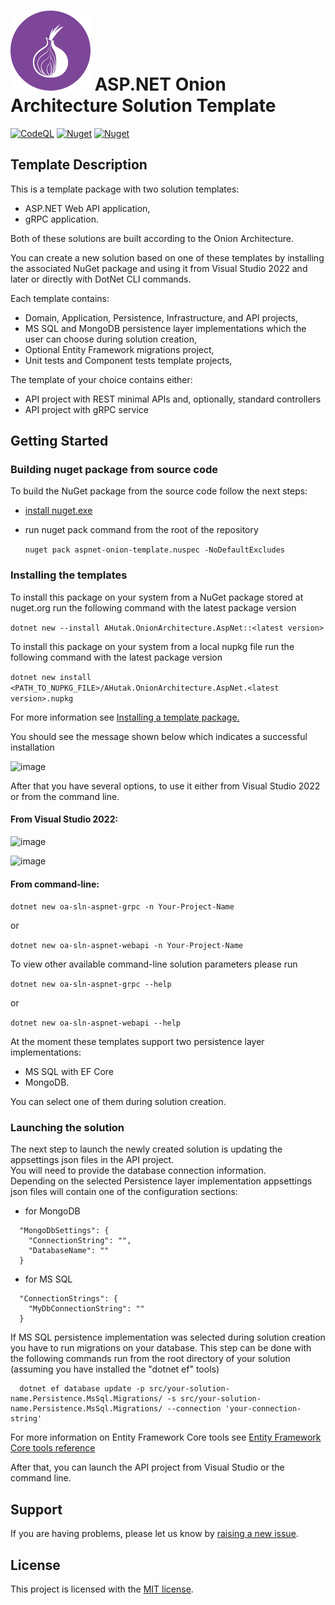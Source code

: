 # ![icon](https://raw.githubusercontent.com/agutak/aspnet-onion-template/master/.github/icon.png) ASP.NET Onion Architecture Solution Template
[![CodeQL](https://github.com/agutak/aspnet-clean-template/actions/workflows/codeql-analysis.yml/badge.svg)](https://github.com/agutak/aspnet-clean-template/actions/workflows/codeql-analysis.yml)
[![Nuget](https://img.shields.io/nuget/vpre/AHutak.OnionArchitecture.AspNet?label=NuGet)](https://www.nuget.org/packages/AHutak.OnionArchitecture.AspNet)
[![Nuget](https://img.shields.io/nuget/dt/AHutak.OnionArchitecture.AspNet?label=Downloads)](https://www.nuget.org/packages/AHutak.OnionArchitecture.AspNet)

## Template Description
This is a template package with two solution templates:
- ASP.NET Web API application,
- gRPC application.

Both of these solutions are built according to the Onion Architecture.

You can create a new solution based on one of these templates by installing the associated NuGet package and using it from Visual Studio 2022 and later or directly with DotNet CLI commands.

Each template contains:
- Domain, Application, Persistence, Infrastructure, and API projects,
- MS SQL and MongoDB persistence layer implementations which the user can choose during solution creation,
- Optional Entity Framework migrations project,
- Unit tests and Component tests template projects,

The template of your choice contains either:
- API project with REST minimal APIs and, optionally, standard controllers
- API project with gRPC service

## Getting Started

### Building nuget package from source code

To build the NuGet package from the source code follow the next steps:
- [install nuget.exe](https://learn.microsoft.com/en-us/nuget/install-nuget-client-tools?tabs=windows#install-nugetexe)
- run nuget pack command from the root of the repository

  ``` nuget pack aspnet-onion-template.nuspec -NoDefaultExcludes ```

### Installing the templates

To install this package on your system from a NuGet package stored at nuget.org run the following command with the latest package version

``` dotnet new --install AHutak.OnionArchitecture.AspNet::<latest version> ```

To install this package on your system from a local nupkg file run the following command with the latest package version

``` dotnet new install <PATH_TO_NUPKG_FILE>/AHutak.OnionArchitecture.AspNet.<latest version>.nupkg ```

For more information see [Installing a template package.](https://learn.microsoft.com/en-us/dotnet/core/tools/custom-templates#install-a-template-package)

You should see the message shown below which indicates a successful installation

![image](https://user-images.githubusercontent.com/25172188/208269429-cd8faa56-255d-4019-8839-5a8f80ffd918.png)

After that you have several options, to use it either from Visual Studio 2022 or from the command line.  

#### From Visual Studio 2022:

![image](https://user-images.githubusercontent.com/25172188/208269465-dec81650-9cac-4f20-af2f-cf03b1377ce0.png)

![image](https://user-images.githubusercontent.com/25172188/182181727-e2fda348-8eca-4dad-8bdd-479b0e7cf428.png)

#### From command-line:

``` dotnet new oa-sln-aspnet-grpc -n Your-Project-Name ```

or

``` dotnet new oa-sln-aspnet-webapi -n Your-Project-Name ```

To view other available command-line solution parameters please run

``` dotnet new oa-sln-aspnet-grpc --help ```

or

``` dotnet new oa-sln-aspnet-webapi --help ```

At the moment these templates support two persistence layer implementations: 
- MS SQL with EF Core
- MongoDB.

You can select one of them during solution creation.

### Launching the solution

The next step to launch the newly created solution is updating the appsettings json files in the API project.  
You will need to provide the database connection information.  
Depending on the selected Persistence layer implementation appsettings json files will contain one of the configuration sections:

- for MongoDB

``` 
  "MongoDbSettings": {
    "ConnectionString": "",
    "DatabaseName": ""
  }
```

- for MS SQL
``` 
  "ConnectionStrings": {
    "MyDbConnectionString": ""
  }
```

If MS SQL persistence implementation was selected during solution creation you have to run migrations on your database.
This step can be done with the following commands run from the root directory of your solution (assuming you have installed the "dotnet ef" tools)

``` 
  dotnet ef database update -p src/your-solution-name.Persistence.MsSql.Migrations/ -s src/your-solution-name.Persistence.MsSql.Migrations/ --connection 'your-connection-string' 
```

For more information on Entity Framework Core tools see [Entity Framework Core tools reference](https://docs.microsoft.com/en-us/ef/core/cli/dotnet)


After that, you can launch the API project from Visual Studio or the command line.

## Support

If you are having problems, please let us know by [raising a new issue](https://github.com/agutak/aspnet-onion-template/issues/new/choose).

## License

This project is licensed with the [MIT license](LICENSE).
